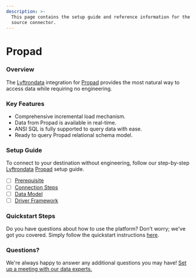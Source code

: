 ```yaml
---
description: >-
  This page contains the setup guide and reference information for the Propad
  source connector.
---
```


# Propad

### Overview

The [Lyftrondata](https://www.lyftrondata.com/) integration for [Propad](None/) provides the most natural way to access data while requiring no engineering.

### Key Features

* Comprehensive incremental load mechanism.
* Data from Propad is available in real-time.
* ANSI SQL is fully supported to query data with ease.
* Ready to query Propad relational schema model.

### Setup Guide

To connect to your destination without engineering, follow our step-by-step [Lyftrondata](https://www.lyftrondata.com/) [Propad](None/) setup guide.

* [ ] [Prerequisite](prerequisite.md)
* [ ] [Connection Steps](connection-steps.md)
* [ ] [Data Model](data-model/erd.md)
* [ ] [Driver Framework](driver-framework/)

### Quickstart Steps

Do you have questions about how to use the platform? Don't worry; we've got you covered. Simply follow the quickstart instructions [here](../../).

### Questions? <a href="#questions" id="questions"></a>

We're always happy to answer any additional questions you may have! [Set up a meeting with our data experts.](https://www.lyftrondata.com/book-a-meeting/)
